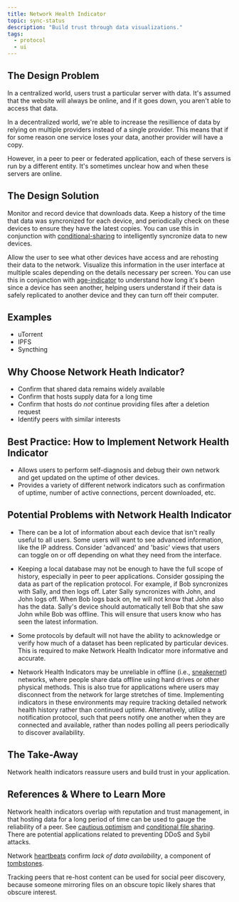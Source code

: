 ```yaml
---
title: Network Health Indicator
topic: sync-status
description: "Build trust through data visualizations."
tags:
  - protocol
  - ui
---
```


## The Design Problem

In a centralized world, users trust a particular server with data. It's assumed
that the website will always be online, and if it goes down, you aren't able to
access that data.

In a decentralized world, we're able to increase the resillience of data by
relying on multiple providers instead of a single provider. This means that if
for some reason one service loses your data, another provider will have a copy.

However, in a peer to peer or federated application, each of these servers is
run by a different entity. It's sometimes unclear how and when these servers
are online.

## The Design Solution

Monitor and record device that downloads data. Keep a history of
the time that data was syncronized for each device, and periodically check on
these devices to ensure they have the latest copies. You can use this in
conjunction with [conditional-sharing](conditional-sharing.md) to intelligently
syncronize data to new devices.

Allow the user to see what other devices have access and are rehosting their
data to the network. Visualize this information in the user interface at
multiple scales depending on the details necessary per screen. You can use this
in conjunction with [age-indicator](age-indicator.md) to understand how long
it's been since a device has seen another, helping users understand if their
data is safely replicated to another device and they can turn off their computer.

## Examples

- uTorrent
- IPFS
- Syncthing

## Why Choose Network Heath Indicator?

- Confirm that shared data remains widely available
- Confirm that hosts supply data for a long time
- Confirm that hosts do _not_ continue providing files after a deletion request
- Identify peers with similar interests

## Best Practice: How to Implement Network Health Indicator

- Allows users to perform self-diagnosis and debug their own network and get updated on the uptime of other devices.
- Provides a variety of different network indicators such as confirmation of uptime, number of active connections, percent downloaded, etc.

## Potential Problems with Network Health Indicator

- There can be a lot of information about each device that isn't really useful
  to all users. Some users will want to see advanced information, like the IP address. Consider 'advanced' and 'basic' views that users can toggle on or
  off depending on what they need from the interface.

- Keeping a local database may not be enough to have the full scope of history,
  especially in peer to peer applications. Consider gossiping the data as part
  of the replication protocol. For example, if Bob syncronizes with Sally, and
  then logs off. Later Sally syncronizes with John, and John logs off. When Bob
  logs back on, he will not know that John also has the data. Sally's device
  should automatically tell Bob that she saw John while Bob was offline. This
  will ensure that users know who has seen the latest information.

- Some protocols by default will not have the ability to acknowledge or verify how much
  of a dataset has been replicated by particular devices. This is required
  to make Network Health Indicator more informative and accurate.

- Network Health Indicators may be unreliable in offline (i.e., [sneakernet](https://en.wikipedia.org/wiki/Sneakernet)) networks,
  where people share data offline using hard drives or other physical methods.
  This is also true for applications where users may disconnect from the network
  for large stretches of time. Implementing indicators in these environments may
  require tracking detailed network health history rather than continued uptime.
  Alternatively, utilize a notification protocol, such that peers notify one another
  when they are connected and available, rather than nodes polling all peers
  periodically to discover availability.

## The Take-Away

Network health indicators reassure users and build trust in your application.

## References & Where to Learn More

Network health indicators overlap with reputation and trust management, in that hosting data for a long period of time can be used to gauge the reliability of a peer. See [cautious optimism](patterns/cautious-optimism.md) and [conditional file sharing](patterns/conditional-file-sharing.md). There are potential applications related to preventing DDoS and Sybil attacks.

Network [heartbeats](<https://en.wikipedia.org/wiki/Heartbeat_(computing)>) confirm _lack of data availability_, a component of [tombstones](patterns/tombstones.md).

Tracking peers that re-host content can be used for social peer discovery, because someone mirroring files on an obscure topic likely shares that obscure interest.
